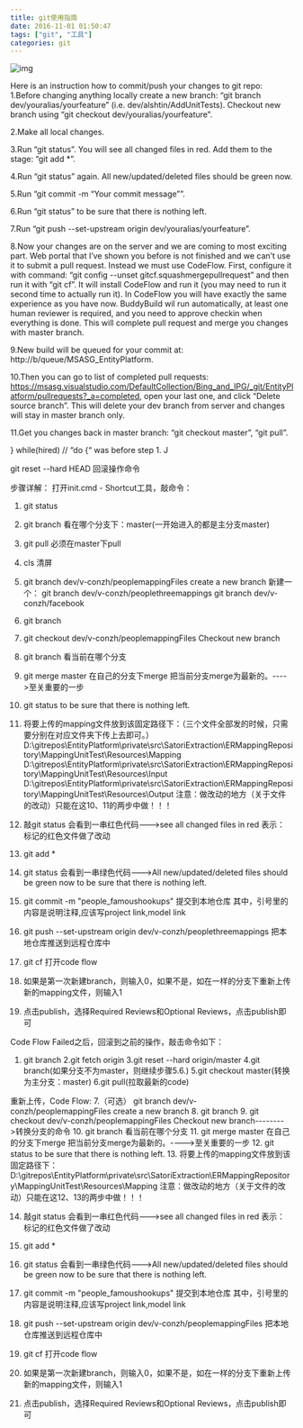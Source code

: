 ```yaml
---
title: git使用指南
date: 2016-11-01 01:50:47
tags: ["git", "工具"]
categories: git
---
```

![img](http://7xpm82.com1.z0.glb.clouddn.com/img/%E6%91%98%E8%A6%81%E5%9B%BE%E7%89%87/Git.png)
<!-- more -->
Here is an instruction how to commit/push your changes to git repo:  
1.Before changing anything locally create a new branch: “git branch dev/youralias/yourfeature” (i.e. dev/alshtin/AddUnitTests). Checkout new branch using “git checkout dev/youralias/yourfeature”.

2.Make all local changes.

3.Run “git status”. You will see all changed files in red. Add them to the stage: “git add *”.

4.Run “git status” again. All new/updated/deleted files should be green now.

5.Run “git commit -m “Your commit message””.

6.Run “git status” to be sure that there is nothing left.

7.Run “git push --set-upstream origin dev/youralias/yourfeature”.

8.Now your changes are on the server and we are coming to most exciting part. Web portal that I’ve shown you before is not finished and we can’t use it to submit a pull request. Instead we must use CodeFlow. First, configure it with command: “git config --unset gitcf.squashmergepullrequest” and then run it with “git cf”. It will install CodeFlow and run it (you may need to run it second time to actually run it). In CodeFlow you will have exactly the same experience as you have now. BuddyBuild wil run automatically, at least one human reviewer is required, and you need to approve checkin when everything is done. This will complete pull request and merge you changes with master branch.

9.New build will be queued for your commit at: http://b/queue/MSASG_EntityPlatform.

10.Then you can go to list of completed pull requests: https://msasg.visualstudio.com/DefaultCollection/Bing_and_IPG/_git/EntityPlatform/pullrequests?_a=completed, open your last one, and click “Delete source branch”. This will delete your dev branch from server and changes will stay in master branch only.

11.Get you changes back in master branch: “git checkout master”, “git pull”.

} while(hired) // “do {“ was before step 1. J 
 
git reset --hard HEAD      回滚操作命令

步骤详解：
打开init.cmd - Shortcut工具，敲命令：
1. git status
2. git branch   看在哪个分支下：master(一开始进入的都是主分支master)
3. git pull       必须在master下pull   
4. cls          清屏
5. git branch dev/v-conzh/peoplemappingFiles     create a new branch
   新建一个： git branch dev/v-conzh/peoplethreemappings
                           git branch dev/v-conzh/facebook
6. git branch
7. git checkout dev/v-conzh/peoplemappingFiles       Checkout new branch
8. git branch             看当前在哪个分支

9. git merge master    在自己的分支下merge 把当前分支merge为最新的。---->至关重要的一步
10. git status     to be sure that there is nothing left.
11. 将要上传的mapping文件放到该固定路径下：（三个文件全部发的时候，只需要分别在对应文件夹下传上去即可。）
D:\gitrepos\EntityPlatform\private\src\SatoriExtraction\ERMappingRepository\MappingUnitTest\Resources\Mapping
D:\gitrepos\EntityPlatform\private\src\SatoriExtraction\ERMappingRepository\MappingUnitTest\Resources\Input
D:\gitrepos\EntityPlatform\private\src\SatoriExtraction\ERMappingRepository\MappingUnitTest\Resources\Output
注意：做改动的地方（关于文件的改动）只能在这10、11的两步中做！！！

12. 敲git status   会看到一串红色代码--->see all changed files in red     表示：   标记的红色文件做了改动
13. git add  *   
14. git status     会看到一串绿色代码--->All new/updated/deleted files should be green now        to be sure that there is nothing left.

15. git commit -m "people_famoushookups"           提交到本地仓库   其中，引号里的内容是说明注释,应该写project link,model link
16. git push --set-upstream origin dev/v-conzh/peoplethreemappings      把本地仓库推送到远程仓库中
17. git cf            打开code flow
18. 如果是第一次新建branch，则输入0，如果不是，如在一样的分支下重新上传新的mapping文件，则输入1
19. 点击publish，选择Required Reviews和Optional Reviews，点击publish即可
 
 
 
Code Flow Failed之后，回滚到之前的操作，敲击命令如下：
1. git branch
2.git fetch origin
3.git reset --hard origin/master
4.git branch(如果分支不为master，则继续步骤5.6.)
5.git checkout master(转换为主分支：master)
6.git pull(拉取最新的code)

重新上传，Code Flow:
7.（可选） git branch dev/v-conzh/peoplemappingFiles    create a new branch
8. git branch
9. git checkout dev/v-conzh/peoplemappingFiles      Checkout new branch-------->转换分支的命令
10. git branch             看当前在哪个分支
11. git merge master    在自己的分支下merge 把当前分支merge为最新的。---->至关重要的一步
12. git status     to be sure that there is nothing left.
13. 将要上传的mapping文件放到该固定路径下：
D:\gitrepos\EntityPlatform\private\src\SatoriExtraction\ERMappingRepository\MappingUnitTest\Resources\Mapping
注意：做改动的地方（关于文件的改动）只能在这12、13的两步中做！！！

14. 敲git status   会看到一串红色代码--->see all changed files in red     表示：   标记的红色文件做了改动
15. git add  *   
16. git status     会看到一串绿色代码--->All new/updated/deleted files should be green now        to be sure that there is nothing left.

17. git commit -m "people_famoushookups"           提交到本地仓库   其中，引号里的内容是说明注释,应该写project link,model link
18. git push --set-upstream origin dev/v-conzh/peoplemappingFiles      把本地仓库推送到远程仓库中
19. git cf            打开code flow
20. 如果是第一次新建branch，则输入0，如果不是，如在一样的分支下重新上传新的mapping文件，则输入1
21. 点击publish，选择Required Reviews和Optional Reviews，点击publish即可
